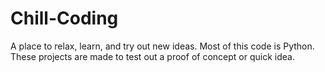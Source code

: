 # Chill-Coding
A place to relax, learn, and try out new ideas.
Most of this code is Python. These projects are made to
test out a proof of concept or quick idea.
